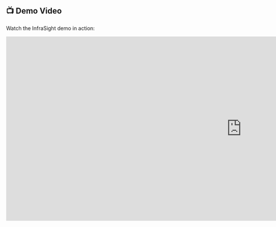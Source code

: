 ## 📺 Demo Video

Watch the InfraSight demo in action:


<iframe width="1276" height="500" src="https://www.youtube.com/embed/U7jlnIVMYMk" title="InfraSight demo" frameborder="0" allow="accelerometer; autoplay; clipboard-write; encrypted-media; gyroscope; picture-in-picture; web-share" referrerpolicy="strict-origin-when-cross-origin" allowfullscreen></iframe>